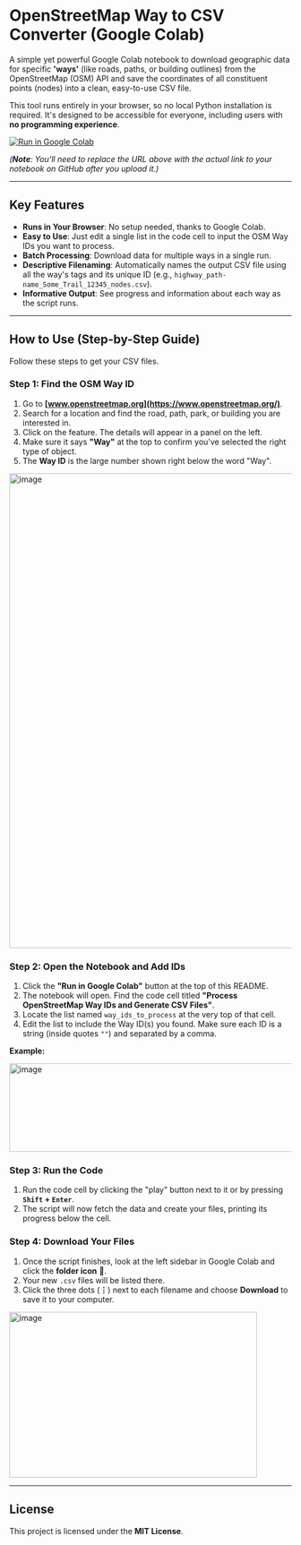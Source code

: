 # OpenStreetMap Way to CSV Converter (Google Colab)

A simple yet powerful Google Colab notebook to download geographic data for specific **'ways'** (like roads, paths, or building outlines) from the OpenStreetMap (OSM) API and save the coordinates of all constituent points (nodes) into a clean, easy-to-use CSV file.

This tool runs entirely in your browser, so no local Python installation is required. It's designed to be accessible for everyone, including users with **no programming experience**.

[![Run in Google Colab](https://colab.research.google.com/assets/colab-badge.svg)](https://colab.research.google.com/github/YOUR_USERNAME/YOUR_REPOSITORY/blob/main/Your_Notebook_Name.ipynb)

*(**Note**: You'll need to replace the URL above with the actual link to your notebook on GitHub after you upload it.)*

---

## Key Features

-   **Runs in Your Browser**: No setup needed, thanks to Google Colab.
-   **Easy to Use**: Just edit a single list in the code cell to input the OSM Way IDs you want to process.
-   **Batch Processing**: Download data for multiple ways in a single run.
-   **Descriptive Filenaming**: Automatically names the output CSV file using all the way's tags and its unique ID (e.g., `highway_path-name_Some_Trail_12345_nodes.csv`).
-   **Informative Output**: See progress and information about each way as the script runs.

---

## How to Use (Step-by-Step Guide)

Follow these steps to get your CSV files.

### Step 1: Find the OSM Way ID

1.  Go to **[www.openstreetmap.org](https://www.openstreetmap.org/)**.
2.  Search for a location and find the road, path, park, or building you are interested in.
3.  Click on the feature. The details will appear in a panel on the left.
4.  Make sure it says **"Way"** at the top to confirm you've selected the right type of object.
5.  The **Way ID** is the large number shown right below the word "Way".

<img width="1755" height="848" alt="image" src="https://github.com/user-attachments/assets/32693451-7908-4299-b62d-57bc8683bb95" />

### Step 2: Open the Notebook and Add IDs

1.  Click the **"Run in Google Colab"** button at the top of this README.
2.  The notebook will open. Find the code cell titled **"Process OpenStreetMap Way IDs and Generate CSV Files"**.
3.  Locate the list named `way_ids_to_process` at the very top of that cell.
4.  Edit the list to include the Way ID(s) you found. Make sure each ID is a string (inside quotes `""`) and separated by a comma.

**Example:**

<img width="607" height="158" alt="image" src="https://github.com/user-attachments/assets/bf69d0a6-62d8-4afb-a965-0ffc4d63167b" />

### Step 3: Run the Code

1.  Run the code cell by clicking the "play" button next to it or by pressing **`Shift` + `Enter`**.
2.  The script will now fetch the data and create your files, printing its progress below the cell.

### Step 4: Download Your Files

1.  Once the script finishes, look at the left sidebar in Google Colab and click the **folder icon** 📁.
2.  Your new `.csv` files will be listed there.
3.  Click the three dots (**⋮**) next to each filename and choose **Download** to save it to your computer.

<img width="442" height="296" alt="image" src="https://github.com/user-attachments/assets/0378ce8b-6d40-4026-b9b6-2e713180da59" />

---

## License

This project is licensed under the **MIT License**.
